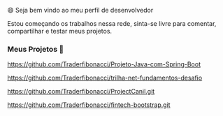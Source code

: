😄 Seja bem vindo ao meu perfil de desenvolvedor

Estou começando os trabalhos nessa rede, sinta-se livre para 
comentar, compartilhar e testar meus projetos.

### Meus Projetos 👋


https://github.com/Traderfibonacci/Projeto-Java-com-Spring-Boot

https://github.com/Traderfibonacci/trilha-net-fundamentos-desafio

https://github.com/Traderfibonacci/ProjectCanil.git

https://github.com/Traderfibonacci/fintech-bootstrap.git

<!--
**Traderfibonacci/Traderfibonacci** is a ✨ _special_ ✨ repository because its `README.md` (this file) appears on your GitHub profile.

Here are some ideas to get you started:

- 🔭 I’m currently working on ...
- 🌱 I’m currently learning ...
- 👯 I’m looking to collaborate on ...
- 🤔 I’m looking for help with ...
- 💬 Ask me about ...
- 📫 How to reach me: ...
- 😄 Pronouns: ...
- ⚡ Fun fact: ...
-->
